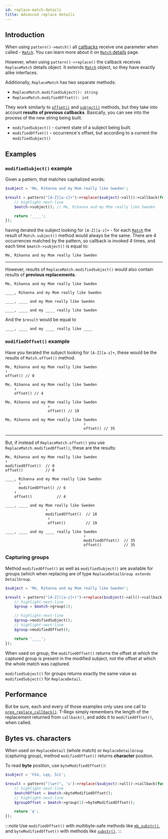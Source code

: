 ```yaml
---
id: replace-match-details
title: Advanced replace details
---
```


## Introduction

When using `pattern()->match()` all [callbacks](match-for-each.mdx) receive one parameter when 
called - [`Match`]. You can learn more about it on [`Match` details](match-details.md) page.

However, when using `pattern()->replace()` the callback receives `ReplaceMatch` details object.
It extends [`Match`] object, so they have exactly alike interfaces.

Additionally, `ReplaceMatch` has two separate methods:

- `ReplaceMatch.modifiedSubject(): string`
- `ReplaceMatch.modifiedOffset(): int`

They work similarly to [`offset()`] and [`subject()`](match-details.md#subject) methods, 
but they take into account **results of previous callbacks**. Basically, you can see into
the process of the new string being built.

- `modifiedSubject()` - current state of a subject being built.
- `modifiedOffset()` - occurrence's offset, but according to a current the `modifiedSubject()`

## Examples

### `modifiedSubject()` example

Given a pattern, that matches capitalized words:

```php
$subject = 'Me, Rihanna and my Mom really like Sweden';

$result = pattern("[A-Z][a-z]+")->replace($subject)->all()->callback(function ($match) {
    // highlight-next-line
    $match->subject(); // Me, Rihanna and my Mom really like Sweden

    return '____';
});
```

having iterated the subject looking for `[A-Z][a-z]+` - for each [`Match`] the result of `Match.subject()` 
method would always be the same. There are 4 occurrences matched by the pattern, so callback is invoked 4 times, 
and each time `$match->subject()` is equal to:

```text
Me, Rihanna and my Mom really like Sweden
```

---

However, results of `ReplaceMatch.modifiedSubject()` would also contain results of **previous replacements**.

```text
Me, Rihanna and my Mom really like Sweden
```

```text
____, Rihanna and my Mom really like Sweden
```

```text
____, ____ and my Mom really like Sweden
```

```text
____, ____ and my ____ really like Sweden
```

And the `$result` would be equal to

```text
____, ____ and my ____ really like ____
```

### `modifiedOffset()` example

Have you iterated the subject looking for `[A-Z][a-z]+`, these would be the results of `Match.offset()` method.

```text
Me, Rihanna and my Mom really like Sweden
↑
offset() // 0
```

```text
Me, Rihanna and my Mom really like Sweden
    ↑
    offset() // 4
```

```text
Me, Rihanna and my Mom really like Sweden
                   ↑
                   offset() // 19
```

```text
Me, Rihanna and my Mom really like Sweden
                                   ↑
                                   offset() // 35
```

---

But, if instead of `ReplaceMatch.offset()` you use `ReplaceMatch.modifiedOffset()`, these are the results:

```text
Me, Rihanna and my Mom really like Sweden
↑
modifiedOffset()  // 0
offset()          // 0
```

```text
____, Rihanna and my Mom really like Sweden
      ↑
      modifiedOffset() // 6
    ↑
    offset()           // 4
```

```text
____, ____ and my Mom really like Sweden
                  ↑
                  modifiedOffset()  // 18
                   ↑
                   offset()         // 19
```

```text
____, ____ and my ____ really like Sweden
                                   ↑
                                   modifiedOffset()  // 35
                                   offset()          // 35
```

### Capturing groups

Method `modifiedOffset()` as well as `modifiedSubject()` are available for groups (which when replacing are of type
`ReplaceDetailGroup extends DetailGroup`.

```php
$subject = 'Me, Rihanna and my Mom really like Sweden';

$result = pattern("[A-Z]([a-z]+)")->replace($subject)->all()->callback(function ($match) {
    // highlight-next-line
    $group = $match->group(1);

    // highlight-next-line
    $group->modifiedSubject();
    // highlight-next-line
    $group->modifiedOffset();

    return '____';
});
```

When used on group, the `modifiedOffset()` returns the offset at which the captured group is present in the
modified subject, not the offset at which the whole match was captured.

`modifiedSubject()` for groups returns exactly the same value as `modifiedSubject()` for `ReplaceDetail`.

## Performance

But be sure, each and every of those examples only uses one call to [`preg_replace_callback()`]. T-Regx
simply remembers the length of the replacement returned from `callback()`, and adds it to `modifiedOffset()`,
when called.

## Bytes vs. characters

When used on `ReplaceDetail` (whole match) or `ReplaceDetailGroup` (capturing group), method `modifiedOffset()` 
returns **character** position.

To read **byte** position, use `byteModifiedOffset()`:


```php
$subject = 'Fóó, Lęę, Śćć';

$result = pattern("(\w+)", 'u')->replace($subject)->all()->callback(function ($match) {
    // highlight-next-line
    $matchOffset = $match->byteModifiedOffset();
    // highlight-next-line
    $groupOffset = $match->group(1)->byteModifiedOffset();

    return 'ę';
});
```
:::note
Use `modifiedOffset()` with multibyte-safe methods like [`mb_substr()`], and `byteModifiedOffset()` with methods 
like [`substr()`].
:::

[`Match`]: match-details.md
[`offset()`]: match-offsets.mdx
[`preg_replace_callback()`]: https://www.php.net/manual/en/function.preg-replace-callback.php
[`mb_substr()`]: https://www.php.net/manual/en/function.mb-substr.php
[`substr()`]: https://www.php.net/manual/en/function.substr.php
